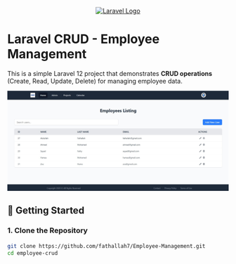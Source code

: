 <p align="center"><a href="https://laravel.com" target="_blank"><img src="https://raw.githubusercontent.com/laravel/art/master/logo-lockup/5%20SVG/2%20CMYK/1%20Full%20Color/laravel-logolockup-cmyk-red.svg" width="400" alt="Laravel Logo"></a></p>

# Laravel CRUD - Employee Management

This is a simple Laravel 12 project that demonstrates **CRUD operations** (Create, Read, Update, Delete) for managing employee data.



![Screenshot](public/crudPage.jpg)


## 🚀 Getting Started

### 1. Clone the Repository

```bash
git clone https://github.com/fathallah7/Employee-Management.git
cd employee-crud
